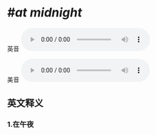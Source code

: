 # ***\#at midnight*** 
英音
<audio src="./media/at midnight1.aac" controls="controls"></audio>

美音
<audio src="./media/at midnight2.aac" controls="controls"></audio>



  

英文释义
---
### 1.**在午夜**  


